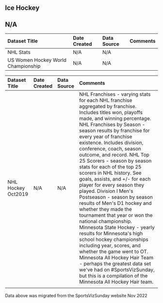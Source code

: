 ## Ice Hockey

## N/A

|Dataset Title|Date Created|Data Source| Comments                                                                                                                                                                                                                                                                                                                                                                                                                                                                                                                                                                                                                                                                                                                                                                                                                                                                                                                            |
|:----|:---------|:---------|:--------------------------------------------------------------------------------------------------------------------------------------------------------------------------------------------------------------------------------------------------------------------------------------------------------------------------------------------------------------------------------------------------------------------------------------------------------------------------------------------------------------------------------------------------------------------------------------------------------------------------------------------------------------------------------------------------------------------------------------------------------------------------------------------------------------------------------------------------------------------------------------------------------------------|
|NHL Stats|N/A|N/A|                                                                                                                                                                                                                                                                                                                                                                                                                                                                                                                                                                                                                                                                                                                                                                                                                                                                                                                                     |
|US Women Hockey World Championship|N/A|N/A|

|Dataset Title|Date Created|Data Source| Comments                                                                                                                                                                                                                                                                                                                                                                                                                                                                                                                                                                                                                                                                                                                                                                                                                                                                                                                                                    |
|:----|:---------|:---------|:------------------------------------------------------------------------------------------------------------------------------------------------------------------------------------------------------------------------------------------------------------------------------------------------------------------------------------------------------------------------------------------------------------------------------------------------------------------------------------------------------------------------------------------------------------------------------------------------------------------------------------------------------------------------------------------------------------------------------------------------------------------------------------------------------------------------------------------------------------------------------------------------------------------------------------------------------------|
|NHL Hockey Oct2019|N/A|N/A| NHL Franchises - varying stats for each NHL franchise aggregated by franchise. Includes titles won, playoffs made, and winning percentage. NHL Franchises by Season - season results by franchise for every year of franchise existence. Includes division, conference, coach, season outcome, and record. NHL Top 25 Scorers - season by season stats for each of the top 25 scorers in NHL history. See goals, assists, and +/- for each player for every season they played. Division I Men's Postseason - season by season results of Men's D1 hockey and whether they made the tournament that year or won the national championship. Minnesota State Hockey - yearly results for Minnesota's high school hockey championships including year, scores, and whether the game went to OT. Minnesota All Hockey Hair Team - perhaps the greatest data set we've had on #SportsVizSunday, but this is a compilation of the Minnesota All Hockey Hair team. |
|                                                                                                                                                                                                                                                                                                                                                                                                                                                                                                                                                                                                                                                                                                                                                                                                                                                                                                                                                             |

Data above was migrated from the SportsVizSunday website Nov 2022

